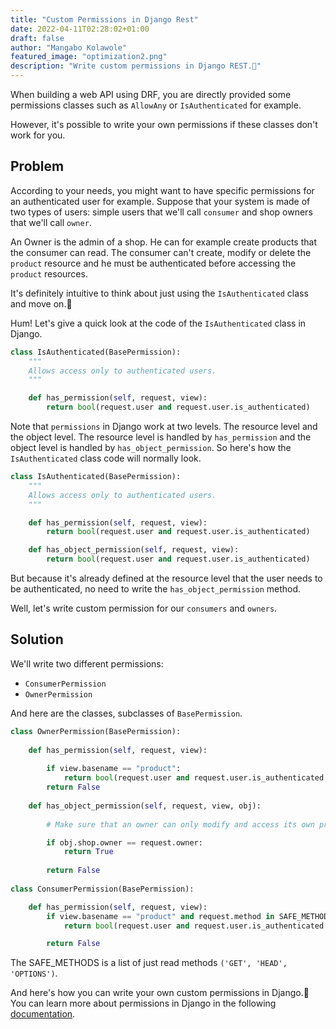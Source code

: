 ```yaml
---
title: "Custom Permissions in Django Rest"
date: 2022-04-11T02:28:02+01:00
draft: false
author: "Mangabo Kolawole"
featured_image: "optimization2.png"
description: "Write custom permissions in Django REST.🚀"
---
```


When building a web API using DRF, you are directly provided some permissions classes such as `AllowAny` or `IsAuthenticated` for example. 

However, it's possible to write your own permissions if these classes don't work for you.

## Problem

According to your needs, you might want to have specific permissions for an authenticated user for example. 
Suppose that your system is made of two types of users: simple users that we'll call `consumer` and shop owners that we'll call `owner`. 

An Owner is the admin of a shop. He can for example create products that the consumer can read. The consumer can't create, modify or delete the `product` resource and he must be authenticated before accessing the `product` resources. 

It's definitely intuitive to think about just using the `IsAuthenticated` class and move on.🤔

Hum! Let's give a quick look at the code of the `IsAuthenticated` class in Django. 

```python
class IsAuthenticated(BasePermission):
    """
    Allows access only to authenticated users.
    """

    def has_permission(self, request, view):
        return bool(request.user and request.user.is_authenticated)
```

Note that `permissions` in Django work at two levels. The resource level and the object level. 
The resource level is handled by `has_permission` and the object level is handled by `has_object_permission`. 
So here's how the `IsAuthenticated` class code will normally look.
```python
class IsAuthenticated(BasePermission):
    """
    Allows access only to authenticated users.
    """

    def has_permission(self, request, view):
        return bool(request.user and request.user.is_authenticated)

    def has_object_permission(self, request, view):
        return bool(request.user and request.user.is_authenticated)
```

But because it's already defined at the resource level that the user needs to be authenticated, no need to write the `has_object_permission` method. 

Well, let's write custom permission for our `consumers` and `owners`.

## Solution

We'll write two different permissions: 
- `ConsumerPermission`
- `OwnerPermission`

And here are the classes, subclasses of `BasePermission`. 

```python
class OwnerPermission(BasePermission):
    
    def has_permission(self, request, view):
        
        if view.basename == "product":
            return bool(request.user and request.user.is_authenticated and request.user.is_owner)
        return False
    
    def has_object_permission(self, request, view, obj):
        
        # Make sure that an owner can only modify and access its own products

        if obj.shop.owner == request.owner:
            return True
        
        return False
    
class ConsumerPermission(BasePermission):

    def has_permission(self, request, view):
        if view.basename == "product" and request.method in SAFE_METHODS:
            return bool(request.user and request.user.is_authenticated and request.user.is_consumer)

        return False      
```

The SAFE_METHODS is a list of just read methods `('GET', 'HEAD', 'OPTIONS')`.

And here's how you can write your own custom permissions in Django.🚀
You can learn more about permissions in Django in the following [documentation](https://www.django-rest-framework.org/api-guide/permissions/).
